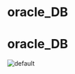 # oracle_DB
# oracle_DB

![default](https://user-images.githubusercontent.com/46715358/53471780-2370f480-3aa9-11e9-854c-e03540e5b3f9.png)
